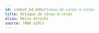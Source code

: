 ```yaml
---
id: combat_hd.md#attaque-de-corps-à-corps
title: Attaque de corps-à-corps
alias: Melee Attacks
source: (MDR p291)
---
```


